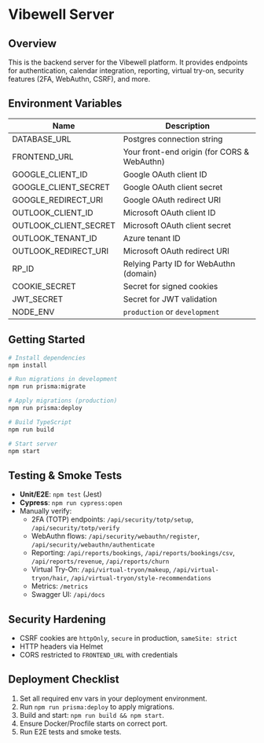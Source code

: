 # Vibewell Server

## Overview
This is the backend server for the Vibewell platform. It provides endpoints for authentication, calendar integration, reporting, virtual try-on, security features (2FA, WebAuthn, CSRF), and more.

## Environment Variables
| Name | Description |
|------|-------------|
| DATABASE_URL | Postgres connection string |
| FRONTEND_URL | Your front-end origin (for CORS & WebAuthn) |
| GOOGLE_CLIENT_ID | Google OAuth client ID |
| GOOGLE_CLIENT_SECRET | Google OAuth client secret |
| GOOGLE_REDIRECT_URI | Google OAuth redirect URI |
| OUTLOOK_CLIENT_ID | Microsoft OAuth client ID |
| OUTLOOK_CLIENT_SECRET | Microsoft OAuth client secret |
| OUTLOOK_TENANT_ID | Azure tenant ID |
| OUTLOOK_REDIRECT_URI | Microsoft OAuth redirect URI |
| RP_ID | Relying Party ID for WebAuthn (domain) |
| COOKIE_SECRET | Secret for signed cookies |
| JWT_SECRET | Secret for JWT validation |
| NODE_ENV | `production` or `development` |

## Getting Started

```bash
# Install dependencies
npm install

# Run migrations in development
npm run prisma:migrate

# Apply migrations (production)
npm run prisma:deploy

# Build TypeScript
npm run build

# Start server
npm start
```

## Testing & Smoke Tests
- **Unit/E2E**: `npm test` (Jest)
- **Cypress**: `npm run cypress:open`
- Manually verify:
  - 2FA (TOTP) endpoints: `/api/security/totp/setup`, `/api/security/totp/verify`
  - WebAuthn flows: `/api/security/webauthn/register`, `/api/security/webauthn/authenticate`
  - Reporting: `/api/reports/bookings`, `/api/reports/bookings/csv`, `/api/reports/revenue`, `/api/reports/churn`
  - Virtual Try-On: `/api/virtual-tryon/makeup`, `/api/virtual-tryon/hair`, `/api/virtual-tryon/style-recommendations`
  - Metrics: `/metrics`
  - Swagger UI: `/api/docs`

## Security Hardening
- CSRF cookies are `httpOnly`, `secure` in production, `sameSite: strict`
- HTTP headers via Helmet
- CORS restricted to `FRONTEND_URL` with credentials

## Deployment Checklist
1. Set all required env vars in your deployment environment.
2. Run `npm run prisma:deploy` to apply migrations.
3. Build and start: `npm run build && npm start`.
4. Ensure Docker/Procfile starts on correct port.
5. Run E2E tests and smoke tests.

